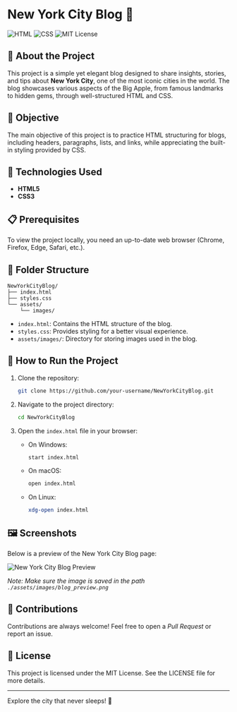 # New York City Blog 🗽

![HTML](https://img.shields.io/badge/HTML5-%23E34F26.svg?style=for-the-badge\&logo=html5\&logoColor=white)
![CSS](https://img.shields.io/badge/CSS3-%231572B6.svg?style=for-the-badge\&logo=css3\&logoColor=white)
![MIT License](https://img.shields.io/badge/License-MIT-blue.svg)

## 📌 About the Project

This project is a simple yet elegant blog designed to share insights, stories, and tips about **New York City**, one of the most iconic cities in the world. The blog showcases various aspects of the Big Apple, from famous landmarks to hidden gems, through well-structured HTML and CSS.

## 🎯 Objective

The main objective of this project is to practice HTML structuring for blogs, including headers, paragraphs, lists, and links, while appreciating the built-in styling provided by CSS.

## 🚀 Technologies Used

* **HTML5**
* **CSS3**

## 📋 Prerequisites

To view the project locally, you need an up-to-date web browser (Chrome, Firefox, Edge, Safari, etc.).

## 📂 Folder Structure

```
NewYorkCityBlog/
├── index.html
├── styles.css
└── assets/
    └── images/
```

* `index.html`: Contains the HTML structure of the blog.
* `styles.css`: Provides styling for a better visual experience.
* `assets/images/`: Directory for storing images used in the blog.

## 🔧 How to Run the Project

1. Clone the repository:

   ```bash
   git clone https://github.com/your-username/NewYorkCityBlog.git
   ```

2. Navigate to the project directory:

   ```bash
   cd NewYorkCityBlog
   ```

3. Open the `index.html` file in your browser:

   * On Windows:

     ```bash
     start index.html
     ```
   * On macOS:

     ```bash
     open index.html
     ```
   * On Linux:

     ```bash
     xdg-open index.html
     ```

## 🖼️ Screenshots

Below is a preview of the New York City Blog page:

![New York City Blog Preview](./assets/images/blog_preview.png)

*Note: Make sure the image is saved in the path `./assets/images/blog_preview.png`*

## 🤝 Contributions

Contributions are always welcome! Feel free to open a *Pull Request* or report an issue.

## 📜 License

This project is licensed under the MIT License. See the LICENSE file for more details.

---

Explore the city that never sleeps! 🌆
